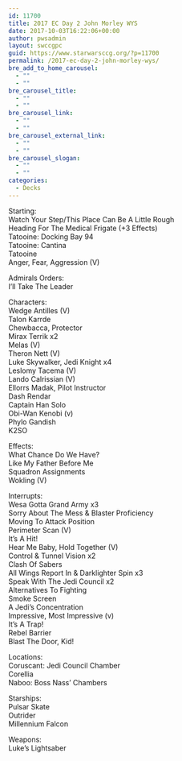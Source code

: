 ```yaml
---
id: 11700
title: 2017 EC Day 2 John Morley WYS
date: 2017-10-03T16:22:06+00:00
author: pwsadmin
layout: swccgpc
guid: https://www.starwarsccg.org/?p=11700
permalink: /2017-ec-day-2-john-morley-wys/
bre_add_to_home_carousel:
  - ""
  - ""
bre_carousel_title:
  - ""
  - ""
bre_carousel_link:
  - ""
  - ""
bre_carousel_external_link:
  - ""
  - ""
bre_carousel_slogan:
  - ""
  - ""
categories:
  - Decks
---
```

Starting:  
Watch Your Step/This Place Can Be A Little Rough  
Heading For The Medical Frigate (+3 Effects)  
Tatooine: Docking Bay 94  
Tatooine: Cantina  
Tatooine  
Anger, Fear, Aggression (V)

Admirals Orders:  
I’ll Take The Leader 

Characters:  
Wedge Antilles (V)  
Talon Karrde  
Chewbacca, Protector  
Mirax Terrik x2  
Melas (V)  
Theron Nett (V)  
Luke Skywalker, Jedi Knight x4  
Leslomy Tacema (V)  
Lando Calrissian (V)  
Ellorrs Madak, Pilot Instructor  
Dash Rendar  
Captain Han Solo  
Obi-Wan Kenobi (v)  
Phylo Gandish  
K2SO

Effects:  
What Chance Do We Have?  
Like My Father Before Me  
Squadron Assignments  
Wokling (V)

Interrupts:  
Wesa Gotta Grand Army x3  
Sorry About The Mess & Blaster Proficiency  
Moving To Attack Position  
Perimeter Scan (V)  
It’s A Hit!  
Hear Me Baby, Hold Together (V)  
Control & Tunnel Vision x2  
Clash Of Sabers  
All Wings Report In & Darklighter Spin x3  
Speak With The Jedi Council x2  
Alternatives To Fighting  
Smoke Screen  
A Jedi’s Concentration  
Impressive, Most Impressive (v)  
It’s A Trap!  
Rebel Barrier  
Blast The Door, Kid!

Locations:  
Coruscant: Jedi Council Chamber  
Corellia  
Naboo: Boss Nass’ Chambers

Starships:  
Pulsar Skate  
Outrider  
Millennium Falcon

Weapons:  
Luke’s Lightsaber